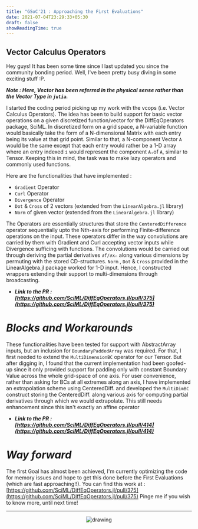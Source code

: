 ```yaml
---
title: "GSoC'21 : Approaching the First Evaluations"
date: 2021-07-04T23:29:33+05:30
draft: false
showReadingTime: true
---
```


## **Vector Calculus Operators**

Hey guys! It has been some time since I last updated you since the community bonding period. Well, I've been pretty busy diving in some exciting stuff :P. 

***Note : Here, Vector has been referred in the physical sense rather than the Vector Type in `julia`.*** 

I started the coding period picking up my work with the vcops (i.e. Vector Calculus Operators).
The idea has been to build support for basic vector operations on a given discretized function/vector for the DiffEqOperators package, SciML. In discretized form on a grid space, a N-variable function would basically take the form of a N-dimensional Matrix with each entry being its value at that grid point. Similar to that, a N-component Vector `A` would be the same except that each entry would rather be a 1-D array where an entry indexed `i` would represent the component `Aᵢ`of `A`, similar to Tensor. 
Keeping this in mind, the task was to make lazy operators and commonly used functions.

Here are the functionalities that have implemented :
- `Gradient` Operator
- `Curl` Operator
- `Divergence` Operator
- `Dot` & `Cross` of 2 vectors (extended from the `LinearAlgebra.jl` library)
- `Norm` of given vector (extended from the `LinearAlgebra.jl` library)

The Operators are essentially structures that store the `CenteredDifference` operator sequentially upto the Nth-axis for performing Finite-difference operations on the input. These operators differ in the way convolutions are carried by them with Gradient and Curl accepting vector inputs while Divergence sufficing with functions. The convolutions would be carried out through deriving the partial derivatives `∂f/∂xₙ` along various dimensions by permuting with the stored CD-structures. `Norm` , `Dot` &  `Cross` provided in the LinearAlgebra.jl package worked for 1-D input. Hence, I constructed wrappers extending their support to multi-dimensions through broadcasting.

- ***Link to the PR : <u>[https://github.com/SciML/DiffEqOperators.jl/pull/375](https://github.com/SciML/DiffEqOperators.jl/pull/375)</u>***

# _Blocks and Workarounds_
These functionalities have been tested for support with AbstractArray inputs, but an inclusion for `BoundaryPaddedArray` was required. For that, I first needed to extend the `MultiDimensionBC` operator for our Tensor. But after digging in, I found that the current implementation had been goofed-up since it only provided support for padding only with constant Boundary Value across the whole grid-space of one axis. For user convenience, rather than asking for BCs at all extremes along an axis, I have implemented an extrapolation scheme using CenteredDiff. and developed the `MultiDimBC` construct storing the CenteredDiff. along various axis for computing partial derivatives through which we would extrapolate.
This still needs enhancement since this isn't exactly an affine operator

- ***Link to the PR : <u>[https://github.com/SciML/DiffEqOperators.jl/pull/414](https://github.com/SciML/DiffEqOperators.jl/pull/414)</u>***

# _Way forward_
The first Goal has almost been achieved, I'm currently optimizing the code for memory issues and hope to get this done before the First Evaluations (which are fast approaching!!). 
You can find this work at : [https://github.com/SciML/DiffEqOperators.jl/pull/375](https://github.com/SciML/DiffEqOperators.jl/pull/375)
Pinge me if you wish to know more, until next time!

<hr>
<p align="center">
    <img src="https://user-images.githubusercontent.com/39168576/119239386-4e523200-bb66-11eb-8a36-46fcf42c92a8.png" alt="drawing" />
</p> 